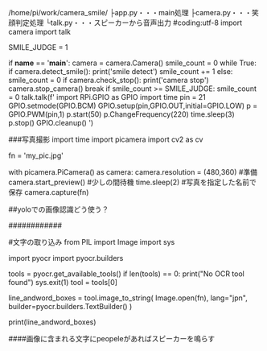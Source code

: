 /home/pi/work/camera_smile/
├app.py・・・main処理 
├camera.py・・・笑顔判定処理 
└talk.py・・・スピーカーから音声出力
#coding:utf-8
import camera
import talk

SMILE_JUDGE = 1


if __name__ == '__main__':
    camera = camera.Camera()
    smile_count = 0
    while True:
        if camera.detect_smile():
            print('smile detect')
            smile_count += 1
        else:
            smile_count = 0
        if camera.check_stop():
            print('camera stop')
            camera.stop_camera()
            break
        if smile_count >= SMILE_JUDGE:
            smile_count = 0
           talk.talk(f'
           import RPi.GPIO as GPIO
           import time
           pin = 21
           GPIO.setmode(GPIO.BCM)
           GPIO.setup(pin,GPIO.OUT,initial=GPIO.LOW)
           p = GPIO.PWM(pin,1)
           p.start(50)
           p.ChangeFrequency(220)
           time.sleep(3)
           p.stop()
           GPIO.cleanup()
           ')






###写真撮影
import time
import picamera
import cv2 as cv

fn = 'my_pic.jpg'

with picamera.PiCamera() as camera:
camera.resolution = (480,360)
#準備
camera.start_preview()
#少しの間待機
time.sleep(2)
#写真を指定した名前で保存
camera.capture(fn)

##yoloでの画像認識どう使う？

############

#文字の取り込み
from PIL import Image
import sys

import pyocr
import pyocr.builders

tools = pyocr.get_available_tools()
if len(tools) == 0:
    print("No OCR tool found")
    sys.exit(1)
tool = tools[0]

line_andword_boxes = tool.image_to_string(
    Image.open(fn),
    lang="jpn",
    builder=pyocr.builders.TextBuilder()
)

print(line_andword_boxes)

####画像に含まれる文字にpeopeleがあればスピーカーを鳴らす


